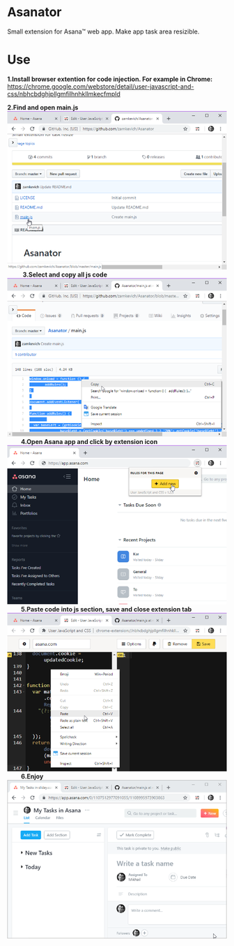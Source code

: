 # Asanator
Small extension for Asana™ web app. Make app task area resizible. 
   
# Use
       
**1.Install browser extention for code injection. For example in Chrome:**
https://chrome.google.com/webstore/detail/user-javascript-and-css/nbhcbdghjpllgmfilhnhkllmkecfmpld
    
**2.Find and open main.js**
<img src="/chrome_IvmETrJpnO.png" alt="main.js location" title="repository main.js location" style="max-width:100%;">
  
 
 
 
**3.Select and copy all js code**
<img src="/chrome_xCIQojh3AU.png" alt="selected code" title="select code" style="max-width:100%;">
 
 
 
 
**4.Open Asana app and click by extension icon**
<img src="/chrome_2uv3hspPeL.png" alt="open chrome extention" title="open chrome extention" style="max-width:100%;">
 
 
 
 
**5.Paste code into js section, save and close extension tab**
<img src="/chrome_iY5XJACqKR.png" alt="pase code and save" title="pase code and save" style="max-width:100%;">
 
 
 
 
**6.Enjoy**
<img src="/XdvkNyltKr.gif" alt="asana resizible area" title="asana resizible area" style="max-width:100%;">
